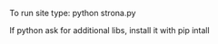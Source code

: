 To run site type:
python strona.py

If python ask for additional libs, install it with pip intall <name of lib>